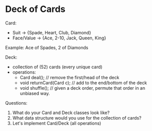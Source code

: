# Deck of Cards

Card:
- Suit -> {Spade, Heart, Club, Diamond}
- Face/Value -> {Ace, 2-10, Jack, Queen, King}

Example: Ace of Spades, 2 of Diamonds

Deck:
- collection of (52) cards (every unique card)
- operations:
  - Card deal(); // remove the first/head of the deck
  - void returnCard(Card c); // add to the end/bottom of the deck
  - void shuffle(); // given a deck order, permute that order in an unbiased way. 

Questions:
1. What do your Card and Deck classes look like?
2. What data structure would you use for the collection of cards?
3. Let's implement Card/Deck (all operations)